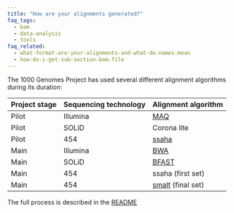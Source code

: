 ```yaml
---
title: "How are your alignments generated?"
faq_tags:
  - bam
  - data-analysis
  - tools
faq_related:
  - what-format-are-your-alignments-and-what-do-names-mean
  - how-do-i-get-sub-section-bam-file
---
```


The 1000 Genomes Project has used several different alignment algorithms during its duration:

|Project stage|Sequencing technology|Alignment algorithm|
|-------------|---------------------|-------------------|
|Pilot|Illumina|[MAQ](http://maq.sourceforge.net/)|
|Pilot|SOLiD|Corona lite|
|Pilot|454|[ssaha](http://www.sanger.ac.uk/resources/software/ssaha2/)|
|Main|Illumina|[BWA](http://bio-bwa.sourceforge.net/)|
|Main|SOLiD|[BFAST](http://sourceforge.net/apps/mediawiki/bfast/index.php?title=Main_Page)|
|Main|454|ssaha (first set)|
|Main|454|[smalt](http://www.sanger.ac.uk/resources/software/smalt/) (final set)|

The full process is described in the [README](ftp://ftp.1000genomes.ebi.ac.uk/vol1/ftp/README.alignment_data)
